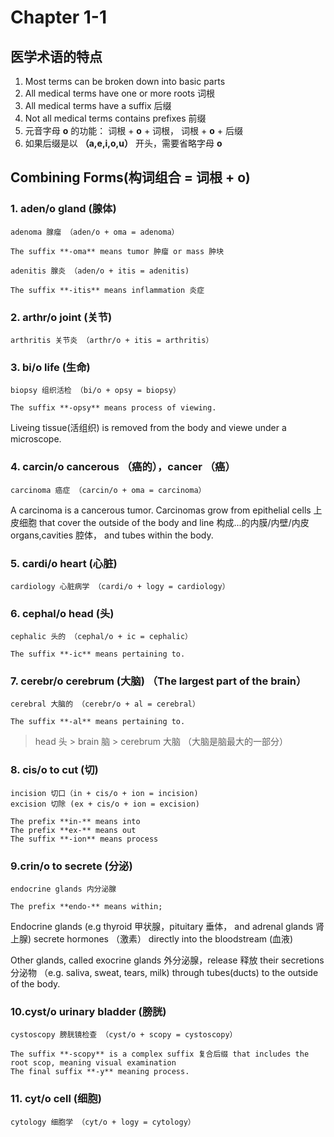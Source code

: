 # Chapter 1-1

## 医学术语的特点
1. Most terms can be broken down into basic parts
2. All medical terms have one or more roots 词根
3. All medical terms have a suffix 后缀
4. Not all medical terms contains prefixes 前缀
5. 元音字母 **o** 的功能： 词根 + **o** + 词根， 词根 + **o** + 后缀
6. 如果后缀是以 **（a,e,i,o,u）** 开头，需要省略字母 **o**

## Combining Forms(构词组合 = 词根 + o)

### 1. aden/o gland (腺体)

```
adenoma 腺瘤 （aden/o + oma = adenoma）

The suffix **-oma** means tumor 肿瘤 or mass 肿块
```


```
adenitis 腺炎 （aden/o + itis = adenitis)

The suffix **-itis** means inflammation 炎症
```

### 2. arthr/o joint (关节)

```
arthritis 关节炎 （arthr/o + itis = arthritis）
```

### 3. bi/o life (生命)

```
biopsy 组织活检 （bi/o + opsy = biopsy）

The suffix **-opsy** means process of viewing.
```
Liveing tissue(活组织) is removed from the body and viewe under a microscope.

### 4. carcin/o cancerous （癌的），cancer （癌）

```
carcinoma 癌症 （carcin/o + oma = carcinoma）
```

A carcinoma is a cancerous tumor. Carcinomas grow from epithelial cells 上皮细胞 that cover the outside of the body and line 构成...的内膜/内壁/内皮 organs,cavities 腔体， and tubes within the body.

### 5. cardi/o heart (心脏)

```
cardiology 心脏病学 （cardi/o + logy = cardiology）
```

### 6. cephal/o head (头)

```
cephalic 头的 （cephal/o + ic = cephalic）

The suffix **-ic** means pertaining to.
```

### 7. cerebr/o cerebrum (大脑) （The largest part of the brain）

```
cerebral 大脑的 （cerebr/o + al = cerebral）

The suffix **-al** means pertaining to.
```

> head 头 > brain 脑 > cerebrum 大脑 （大脑是脑最大的一部分）

### 8. cis/o to cut (切)

```
incision 切口（in + cis/o + ion = incision) 
excision 切除 (ex + cis/o + ion = excision)

The prefix **in-** means into 
The prefix **ex-** means out 
The suffix **-ion** means process 
```

### 9.crin/o to secrete (分泌)

```
endocrine glands 内分泌腺

The prefix **endo-** means within; 
```

Endocrine glands (e.g thyroid 甲状腺，pituitary 垂体， and adrenal glands 肾上腺) secrete hormones （激素） directly into the bloodstream (血液)

Other glands, called exocrine glands 外分泌腺，release 释放 their secretions 分泌物 （e.g. saliva, sweat, tears, milk) through tubes(ducts) to the outside of the body.

### 10.cyst/o urinary bladder (膀胱)

```
cystoscopy 膀胱镜检查 （cyst/o + scopy = cystoscopy）

The suffix **-scopy** is a complex suffix 复合后缀 that includes the root scop, meaning visual examination
The final suffix **-y** meaning process.
```

### 11. cyt/o cell (细胞)

```
cytology 细胞学 （cyt/o + logy = cytology）
```















